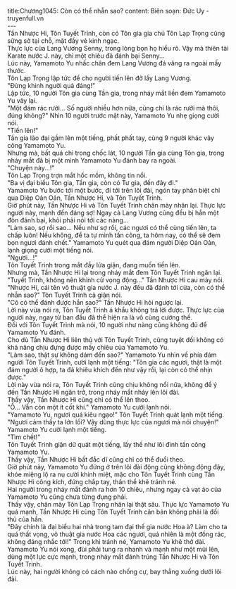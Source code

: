 title:Chương1045: Còn có thể nhẫn sao?
content:
Biên soạn: Đức Uy - truyenfull.vn<br>---<br>Tần Nhược Hi, Tôn Tuyết Trinh, còn có Tôn gia gia chủ Tôn Lạp Trọng cũng sững sờ tại chỗ, mặt đầy vẻ kinh ngạc.<br>Thực lực của Lang Vương Senny, trong lòng bọn họ hiểu rõ. Vậy mà thiên tài Karate nước J. này, chỉ một chiêu đã đánh bại Senny…<br>Lúc này, Yamamoto Yu nhấc chân đem Lang Vương đá văng ra ngoài mấy thước.<br>Tôn Lạp Trọng lập tức để cho người tiến lên đỡ lấy Lang Vương.<br>"Đừng khinh người quá đáng!"<br>Lập tức, 10 người Tôn gia cùng Tần gia, trong nháy mắt liền đem Yamamoto Yu vây lại.<br>"Một đám rác rưởi... Số người nhiều hơn nữa, cũng chỉ là rác rưởi mà thôi, đúng không?" Nhìn 10 người trước mặt này, Yamamoto Yu nhẹ giọng cười nói.<br>"Tiến lên!"<br>Tần gia lão đại gầm lên một tiếng, phất phất tay, cùng 9 người khác vây công Yamamoto Yu.<br>Nhưng mà, bất quá chỉ trong chốc lát, 10 người Tần gia cùng Tôn gia, trong nháy mắt đã bị một mình Yamamoto Yu đánh bay ra ngoài.<br>"Chuyện này...!"<br>Tôn Lạp Trọng trợn mắt hốc mồm, không tin nổi.<br>"Ba vị đại biểu Tôn gia, Tần gia, còn có Tư gia, đến đây đi."<br>Yamamoto Yu bước tới một bước, đi tới trên lôi đài, ngón tay phân biệt chỉ qua Diệp Oản Oản, Tần Nhược Hi, và Tôn Tuyết Trinh.<br>Giờ phút này, Tần Nhược Hi và Tôn Tuyết Trinh chân mày nhăn lại. Thực lực người này, mạnh đến đáng sợ! Ngay cả Lang Vương cũng đều bị hắn một đòn đánh bại, khỏi phải nói tới các nàng...<br>"Làm sao, sợ rồi sao... Nếu như sợ rồi, các ngươi có thể cùng tiến lên, ta chấp luôn! Nếu không, để ta tự mình tấn công, ta hôm nay, có thể sẽ đem bọn ngươi đánh chết." Yamamoto Yu quét qua đám người Diệp Oản Oản, lạnh giọng cười một tiếng nói.<br>"Ngươi...!"<br>Tôn Tuyết Trinh trong mắt đầy lửa giận, đang muốn tiến lên.<br>Nhưng mà, Tần Nhược Hi lại trong nháy mắt đem Tôn Tuyết Trinh ngăn lại.<br>"Tuyết Trinh, không nên khinh cử vọng động..." Tần Nhược Hi cau mày nói.<br>"Nhược Hi, cái tên võ thuật gia nước J. này đều đã đánh tới cửa, còn có thể nhẫn sao?" Tôn Tuyết Trinh cả giận nói.<br>"Cô có thể đánh được hắn sao?" Tần Nhược Hi hỏi ngược lại.<br>Lời này vừa nói ra, Tôn Tuyết Trinh á khẩu không trả lời được. Thực lực của người này, ngay từ ban đầu đã thể hiện ra là vô cùng cường thế.<br>Đối với Tôn Tuyết Trinh mà nói, 10 người như nàng cũng không đủ để Yamamoto Yu đánh.<br>Cho dù Tần Nhược Hi liên thủ với Tôn Tuyết Trinh, cũng tuyệt đối không có khả năng chịu đựng được mấy chiêu của Yamamoto Yu.<br>"Làm sao, thật sự không dám đến sao?" Yamamoto Yu nhìn về phía đám người Tôn Tuyết Trinh, cười lạnh một tiếng: "Tôn gia các ngươi, thật là một đám người ô hợp, ta đã khiêu khích đến như vậy rồi, lại còn có thể nhịn được."<br>Lời này vừa nói ra, Tôn Tuyết Trinh cũng chịu không nổi nữa, không để ý đến Tần Nhược Hi ngăn trở, trong nháy mắt nhảy lên lôi đài.<br>Thấy vậy, Tần Nhược Hi cũng chỉ có thể lên theo.<br>"Ồ... Vẫn còn một ít cốt khí." Yamamoto Yu cười lạnh nói.<br>"Yamamoto Yu, ngươi quá kiêu ngạo!" Tôn Tuyết Trinh quát lạnh một tiếng.<br>"Ngươi cảm thấy ta lớn lối? Vậy dùng thực lực của ngươi mà nói chuyện!" Yamamoto Yu cười lạnh một tiếng.<br>"Tìm chết!"<br>Tôn Tuyết Trinh giận dữ quát một tiếng, lấy thế như lôi đình tấn công Yamamoto Yu.<br>Thấy vậy, Tần Nhược Hi bất đắc dĩ cũng chỉ có thể đuổi theo.<br>Giờ phút này, Yamamoto Yu đứng ở trên lôi đài động cũng không động đậy, khóe miệng lộ ra nụ cười khinh miệt, mặc cho Tôn Tuyết Trinh cùng Tần Nhược Hi công kích, đứng chắp tay, thân thể khẽ tránh né.<br>Hai người trong nháy mắt đánh ra hơn 10 chiêu, nhưng ngay cả vạt áo của Yamamoto Yu cũng chưa từng đụng phải.<br>Thấy vậy, chân mày Tôn Lạp Trọng nhăn lại thật sâu. Thực lực Yamamoto Yu quá mạnh, Tần Nhược Hi cùng Tôn Tuyết Trinh căn bản không phải là đối thủ của hắn.<br>"Đây chính là đại biểu hai nhà trong tam đại thế gia nước Hoa à? Làm cho ta quá thất vọng, võ thuật gia nước Hoa các ngươi, quả nhiên là một đống rác, không đáng nhắc tới!" Trong khi tránh né, Yamamoto Yu khẽ thở dài.<br>Yamamoto Yu nói xong, đùi phải tung ra nhanh và mạnh như một mũi lên, dùng một lực cực mạnh, trong nháy mắt đánh trúng Tần Nhược Hi và Tôn Tuyết Trinh.<br>Lúc này, hai người không có cách nào chống cự, bay thẳng xuống dưới lôi đài.